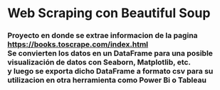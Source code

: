 # Web Scraping con Beautiful Soup
### Proyecto en donde se extrae informacion de la pagina https://books.toscrape.com/index.html <br> Se convierten los datos en un DataFrame para una posible visualización de datos con Seaborn, Matplotlib, etc. <br> y luego se exporta dicho DataFrame a formato csv para su utilizacion en otra herramienta como Power Bi o Tableau
